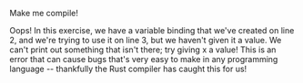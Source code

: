 Make me compile!

<div class="hint">
  Oops! In this exercise, we have a variable binding that we've created on line 2, and we're trying to use it on line 3, but we haven't given it a value.
  We can't print out something that isn't there; try giving x a value!
  This is an error that can cause bugs that's very easy to make in any programming language -- thankfully the Rust compiler has caught this for us!
</div>
